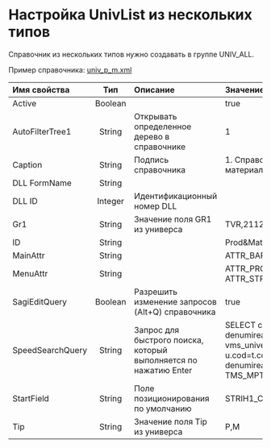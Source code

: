 # Настройка UnivList из нескольких типов

Справочник из нескольких типов нужно создавать в группе UNIV\_ALL.

Пример справочника: [univ\_p\_m.xml](https://yadi.sk/d/QPPFbzM13Wp8vq)

| **Имя свойства** | **Тип** | **Описание** | **Значение для примера** |
| :------------- |:-------------:| :-----| :-----|
| Active | Boolean |  | true |
| AutoFilterTree1 | String | Открывать определенное дерево в справочнике | 1 |
| Caption | String | Подпись справочника | 1. Справочник товаров и материалов |
| DLL FormName | String |  |   |
| DLL ID | Integer | Идентификационный номер DLL  |   |
| Gr1 | String | Значение поля GR1 из универса  | TVR,2112   |
| ID | String |   | Prod&Mat  |
| MainAttr | String |  | ATTR\_BAR  |
| MenuAttr | String |  | ATTR\_PRC,ATTR\_MINMAX, ATTR\_STRGRP,ATTR\_MAU  |
| SagiEditQuery | Boolean | Разрешить изменение запросов \(Alt+Q\) справочника   | true  |
| SpeedSearchQuery | String | Запрос для быстрого поиска,  который выполняется по нажатию Enter  | SELECT cod,\(SELECT denumirea\_\_1 FROM vms\_univers u WHERE u.cod=t.cod \) denumirea\_\_1 FROM TMS\_MPT t WHERE  |
| StartField | String | Поле позиционирования по умолчанию  | STRIH1\_CODPRODUCER  |
| Tip | String | Значение поля Tip из универса   | P,M  |

